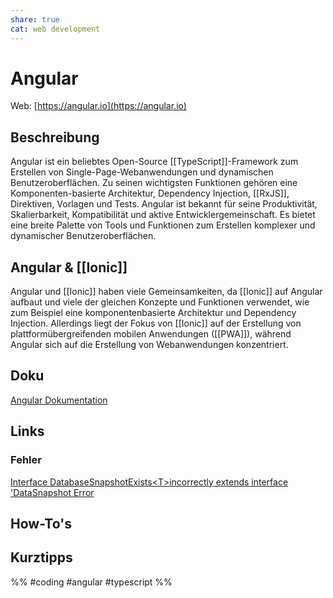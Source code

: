 ```yaml
---
share: true
cat: web development
---
```

# Angular

Web: [https://angular.io](https://angular.io)

## Beschreibung

Angular ist ein beliebtes Open-Source [[TypeScript]]-Framework zum Erstellen von Single-Page-Webanwendungen und dynamischen Benutzeroberflächen. Zu seinen wichtigsten Funktionen gehören eine Komponenten-basierte Architektur, Dependency Injection, [[RxJS]], Direktiven, Vorlagen und Tests. Angular ist bekannt für seine Produktivität, Skalierbarkeit, Kompatibilität und aktive Entwicklergemeinschaft. Es bietet eine breite Palette von Tools und Funktionen zum Erstellen komplexer und dynamischer Benutzeroberflächen.

## Angular & [[Ionic]]
Angular und [[Ionic]] haben viele Gemeinsamkeiten, da [[Ionic]] auf Angular aufbaut und viele der gleichen Konzepte und Funktionen verwendet, wie zum Beispiel eine komponentenbasierte Architektur und Dependency Injection. Allerdings liegt der Fokus von [[Ionic]] auf der Erstellung von plattformübergreifenden mobilen Anwendungen ([[PWA]]), während Angular sich auf die Erstellung von Webanwendungen konzentriert.

## Doku
[Angular Dokumentation](https://angular.io/docs)

## Links
### Fehler
[Interface DatabaseSnapshotExists\<T\>incorrectly extends interface 'DataSnapshot Error](https://github.com/angular/angularfire/issues/3255)


## How-To's

## Kurztipps







%% #coding #angular #typescript %% 

